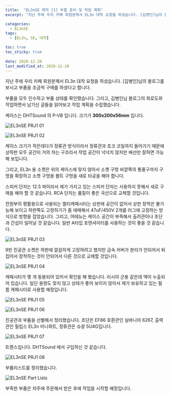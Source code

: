 ```yaml
---
title:  "EL3nSE 제작 [1] 부품 준비 및 작업 계획"
excerpt: "지난 주에 우리 카페 회원분께서 EL3n 대작 요청을 하셨습니다. [김병인]님의 블로그를 보시고 부품을 조금씩 구매를 하셨다고 합니다."

categories:
  - EL3nSE
tags:
  - [EL3n, SE, 대작]

toc: true
toc_sticky: true
 
date: 2020-12-20
last_modified_at: 2020-12-20
---
```

지난 주에 우리 카페 회원분께서 EL3n 대작 요청을 하셨습니다. [김병인]님의 블로그를 보시고 부품을 조금씩 구매를 하셨다고 합니다. 

부품을 모두 인수하고 부품 상태를 확인했습니다. 그리고, 김병인님 블로그의 회로도와 작업하면서 남기신 글들을 읽어보고 작업 계획을 수립했습니다.

케이스는 DHTSound 의 P-VB 입니다. 크기가 **300x200x56mm** 입니다.

![EL3nSE PRJ1 01](/assets/images/EL3nSE_PRJ1_01.jpg)

![EL3nSE PRJ1 02](/assets/images/EL3nSE_PRJ1_02.jpg)

케이스 크기가 작은데다가 정류관 방식이라서 정류관과 쵸크 코일까지 들어가기 때문에 상하판 모두 공간이 거의 차는 구조라서 작업 공간이 넉넉치 않지만 배선만 잘하면 가능해 보입니다.

그리고, EL3n 용 소켓은 위의 케이스에 맞지 않아서 소켓 구멍 바깥쪽의 통풍구까지 구멍을 확장하고 소켓 구멍용 볼트 구멍을 새로 타공을 해야 합니다.

스피커 단자는 12.5 파이라서 제가 가지고 있는 스피커 단자는 사용하지 못해서 새로 구매을 해야 할 것 같습니다. RCA 단자는 품질이 좋은 국산으로 교체할 것입니다. 

전원부의 평활용으로 사용되는 멀티캐패시터는 상판에 공간이 없어서 상판 장착은 불가능해 보이고 하판쪽도 고정하기가 좀 애매해서 47uF/450V 2개를 러그에 고정하는 방식으로 방향을 잡았습니다. 그리고, 어테뉴는 케이스 공간이 부족해서 출려관이나 초단과 간섭이 일어날 것 같습니다. 일반 A타입 포텐셔미터를 사용하는 것이 좋을 것 같습니다.

![EL3nSE PRJ1 03](/assets/images/EL3nSE_PRJ1_03.jpg)

9핀 진공관 소켓은 하판에 깔끔하게 고정하려고 했지만 금속 커버가 분리가 안되어서 뒤집어서 장착하는 것이 안되어서 다른 것으로 교체할 것입니다.

![EL3nSE PRJ1 04](/assets/images/EL3nSE_PRJ1_04.jpg)

캐패시터가 몇 개 동봉되어 있어서 확인을 해 봤습니다. 러시아 군용 같은데 액이 누출되어 있습니다. 일단 용량도 맞지 않고 상태가 좋아 보이지 않아서 제가 보유하고 있는 필름 캐패시터로 사용할 예정입니다. 

![EL3nSE PRJ1 05](/assets/images/EL3nSE_PRJ1_05.jpg)

![EL3nSE PRJ1 06](/assets/images/EL3nSE_PRJ1_06.jpg)

진공관과 부품을 선별해서 정리했습니다. 초단은 EF86 호환관인 실바니아 6267, 출력관인 필립스 EL3n 미니와트, 정류관은 슈광 5U4G입니다.

![EL3nSE PRJ1 07](/assets/images/EL3nSE_PRJ1_07.jpg)

트랜스입니다. DHTSound 에서 구입하신 것 같습니다.

![EL3nSE PRJ1 08](/assets/images/EL3nSE_PRJ1_08.jpg)

부품리스트를 정리했습니다.

![EL3nSE Part Lists](/assets/images/EL3nSE_PRJ1_Parts.png)

부족한 부품은 차주에 주문해서 받은 후에 작업을 시작할 예정입니다.